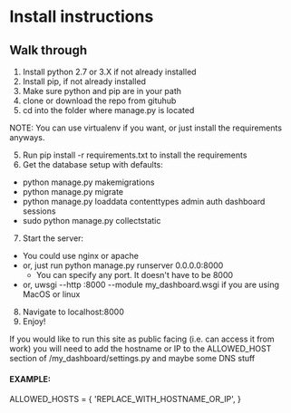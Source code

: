# Install instructions

## Walk through

1. Install python 2.7 or 3.X if not already installed
2. Install pip, if not already installed
3. Make sure python and pip are in your path
3. clone or download the repo from gituhub
4. cd into the folder where manage.py is located

NOTE: You can use virtualenv if you want, or just install the requirements anyways.

5. Run pip install -r requirements.txt to install the requirements
6. Get the database setup with defaults:
  - python manage.py makemigrations
  - python manage.py migrate
  - python manage.py loaddata contenttypes admin auth dashboard sessions
  - sudo python manage.py collectstatic

7. Start the server:
  - You could use nginx or apache
  - or, just run python manage.py runserver 0.0.0.0:8000
      * You can specify any port. It doesn't have to be 8000
  - or, uwsgi --http :8000 --module my_dashboard.wsgi if you are using MacOS or linux
8. Navigate to localhost:8000
9. Enjoy!


If you would like to run this site as public facing (i.e. can access it from work)
you will need to add the hostname or IP to the ALLOWED_HOST section of 
/my_dashboard/settings.py and maybe some DNS stuff

#### EXAMPLE:

ALLOWED_HOSTS = {
  'REPLACE_WITH_HOSTNAME_OR_IP',
}